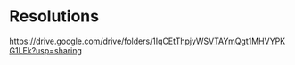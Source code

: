 # Resolutions

https://drive.google.com/drive/folders/1IqCEtThpjyWSVTAYmQgt1MHVYPKG1LEk?usp=sharing 